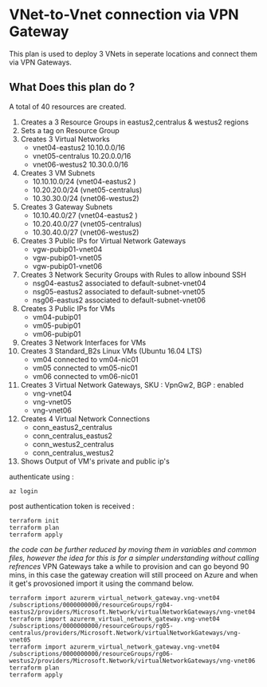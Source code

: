 # VNet-to-Vnet connection via VPN Gateway
This plan is used to deploy 3 VNets in seperate locations and connect them via VPN Gateways.
## What Does this plan do ?
A total of 40 resources are created.

1. Creates a 3 Resource Groups in eastus2,centralus & westus2 regions
2. Sets a tag on Resource Group
3. Creates 3 Virtual Networks
   * vnet04-eastus2     10.10.0.0/16 
   * vnet05-centralus  10.20.0.0/16 
   * vnet06-westus2     10.30.0.0/16 
4. Creates 3 VM Subnets
   * 10.10.10.0/24 (vnet04-eastus2 ) 
   * 10.20.20.0/24 (vnet05-centralus)
   * 10.30.30.0/24 (vnet06-westus2)
5. Creates 3 Gateway Subnets
   * 10.10.40.0/27 (vnet04-eastus2 ) 
   * 10.20.40.0/27 (vnet05-centralus)
   * 10.30.40.0/27 (vnet06-westus2)
6. Creates 3 Public IPs for Virtual Network Gateways
   * vgw-pubip01-vnet04 
   * vgw-pubip01-vnet05
   * vgw-pubip01-vnet06
7. Creates 3 Network Security Groups with Rules to allow inbound SSH
   * nsg04-eastus2 associated to default-subnet-vnet04
   * nsg05-eastus2 associated to default-subnet-vnet05
   * nsg06-eastus2 associated to default-subnet-vnet06
8.  Creates 3 Public IPs for VMs
    * vm04-pubip01  
    * vm05-pubip01  
    * vm06-pubip01  
9.  Creates 3 Network Interfaces for VMs
10. Creates 3 Standard_B2s Linux VMs (Ubuntu 16.04 LTS)
    * vm04 connected to vm04-nic01
    * vm05 connected to vm05-nic01
    * vm06 connected to vm06-nic01
11. Creates 3 Virtual Network Gateways, SKU : VpnGw2, BGP : enabled
    * vng-vnet04 
    * vng-vnet05
    * vng-vnet06 
12. Creates 4 Virtual Network Connections
    * conn_eastus2_centralus
    * conn_centralus_eastus2
    * conn_westus2_centralus
    * conn_centralus_westus2
13. Shows Output of VM's private and public ip's

authenticate using : 
```
az login
```

post authentication token is received :

```
terraform init
terraform plan
terraform apply
```

*the code can be further reduced by moving them in variables and common files, however the idea for this is for a simpler understanding without calling refrences*
VPN Gateways take a while to provision and can go beyond 90 mins, in this case the gateway creation will still proceed on Azure and when it get's provosioned import it using the command below.

```
terraform import azurerm_virtual_network_gateway.vng-vnet04 /subscriptions/0000000000/resourceGroups/rg04-eastus2/providers/Microsoft.Network/virtualNetworkGateways/vng-vnet04
terraform import azurerm_virtual_network_gateway.vng-vnet04 /subscriptions/0000000000/resourceGroups/rg05-centralus/providers/Microsoft.Network/virtualNetworkGateways/vng-vnet05
terraform import azurerm_virtual_network_gateway.vng-vnet04 /subscriptions/0000000000/resourceGroups/rg06-westus2/providers/Microsoft.Network/virtualNetworkGateways/vng-vnet06
terraform plan
terraform apply
```